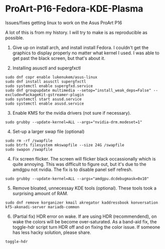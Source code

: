 # ProArt-P16-Fedora-KDE-Plasma
Issues/fixes getting linux to work on the Asus ProArt P16

A lot of this is from my history. I will try to make is as reproducible as possible.

1. Give up on install arch, and install install Fedora. I couldn't get the graphics to display properly no matter what kernel I used. I was able to get past the black screen, but that's about it.
  

2. Installing asusctl and supergfxctl

```
sudo dnf copr enable lukenukem/asus-linux
sudo dnf install asusctl supergfxctl
sudo systemctl enable supergfxd.service
sudo dnf groupupdate multimedia --setop="install_weak_deps=False" --exclude=PackageKit-gstreamer-plugin
sudo systemctl start asusd.service 
sudo systemctl enable asusd.service
```

3. Enable KMS for the nvidia drivers (not sure if necessary).

```
sudo grubby --update-kernel=ALL --args="nvidia-drm.modeset=1"
```

4. Set-up a larger swap file (optional)

```
sudo rm -rf /swapfile 
sudo btrfs filesystem mkswapfile --size 24G /swapfile
sudo swapon /swapfile
```

4. Fix screen flicker. The screen will flicker black occassionally which is quite annoying. This was difficult to figure out, but it's due to the amdgpu not nvidia.
The fix is to disable panel self refresh.
```
sudo grubby --update-kernel=ALL --args="amdgpu.dcdebugmask=0x10"
```

5. Remove bloated, unnecessay KDE tools (optional). These tools took a surprising amount of RAM.

```
sudo dnf remove korganizer kmail akregator kaddressbook konversation kf5-akonadi-server mariadb-common
```

6. (Partial fix) HDR error on wake. If are using HDR (recommendend), on wake the colors will be become over-saturated. As a band-aid fix, the toggle-hdr script turn HDR off and on fixing the color issue. If someone has less hacky solution, please share.

```
toggle-hdr
```

